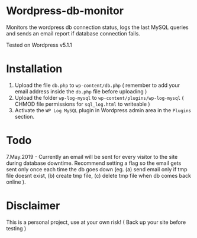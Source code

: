 # Wordpress-db-monitor
Monitors the wordpress db connection status, logs the last MySQL queries and sends an email report if database connection fails.

Tested on Wordpress v5.1.1

# Installation

1) Upload the file `db.php` to `wp-content/db.php` ( remember to add your email address inside the `db.php` file before uploading )
2) Upload the folder `wp-log-mysql` to `wp-content/plugins/wp-log-mysql` ( CHMOD file permissions for `sql_log.html` to writeable )
3) Activate the `WP Log MySQL` plugin in Wordpress admin area in the `Plugins` section.

# Todo

7.May.2019 - Currently an email will be sent for every visitor to the site during database downtime. Recommend setting a flag so the email gets sent only once each time the db goes down (eg. (a) send email only if tmp file doesnt exist, (b) create tmp file, (c) delete tmp file when db comes back online ).

# Disclaimer

This is a personal project, use at your own risk! ( Back up your site before testing )

